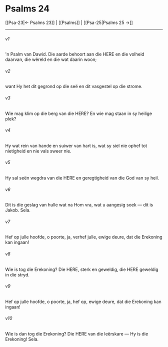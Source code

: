 # Psalms 24

[[Psa-23|← Psalms 23]] | [[Psalms]] | [[Psa-25|Psalms 25 →]]
***

###### v1
'n Psalm van Dawid. Die aarde behoort aan die HERE en die volheid daarvan, die wêreld en die wat daarin woon; 
###### v2
want Hy het dit gegrond op die seë en dit vasgestel op die strome. 
###### v3
Wie mag klim op die berg van die HERE? En wie mag staan in sy heilige plek? 
###### v4
Hy wat rein van hande en suiwer van hart is, wat sy siel nie ophef tot nietigheid en nie vals sweer nie. 
###### v5
Hy sal seën wegdra van die HERE en geregtigheid van die God van sy heil. 
###### v6
Dit is die geslag van hulle wat na Hom vra, wat u aangesig soek — dit is Jakob. Sela. 
###### v7
Hef op julle hoofde, o poorte, ja, verhef julle, ewige deure, dat die Erekoning kan ingaan! 
###### v8
Wie is tog die Erekoning? Die HERE, sterk en geweldig, die HERE geweldig in die stryd. 
###### v9
Hef op julle hoofde, o poorte, ja, hef op, ewige deure, dat die Erekoning kan ingaan! 
###### v10
Wie is dan tog die Erekoning? Die HERE van die leërskare — Hy is die Erekoning! Sela. 
